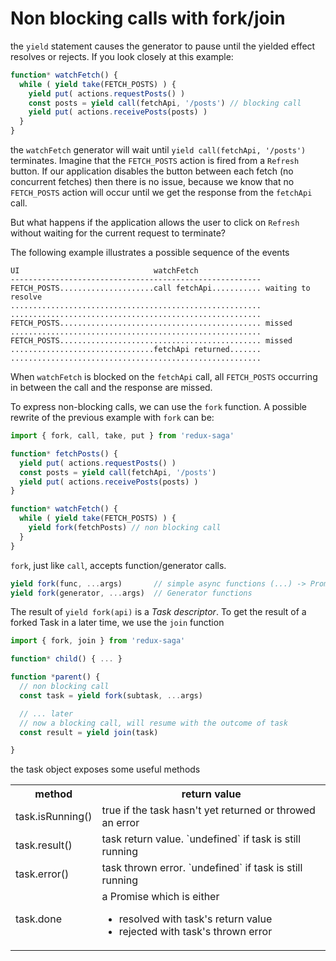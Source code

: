 # Non blocking calls with fork/join

the `yield` statement causes the generator to pause until the yielded effect resolves or rejects.
If you look closely at this example:

```javascript
function* watchFetch() {
  while ( yield take(FETCH_POSTS) ) {
    yield put( actions.requestPosts() )
    const posts = yield call(fetchApi, '/posts') // blocking call
    yield put( actions.receivePosts(posts) )
  }
}
```

the `watchFetch` generator will wait until `yield call(fetchApi, '/posts')` terminates. Imagine that the `FETCH_POSTS` action is fired from a `Refresh` button. If our application disables the button between each fetch (no concurrent fetches) then there is no issue, because we know that no `FETCH_POSTS` action will occur until we get the response from the `fetchApi` call.

But what happens if the application allows the user to click on `Refresh` without waiting for the current request to terminate?

The following example illustrates a possible sequence of the events

```
UI                              watchFetch
--------------------------------------------------------
FETCH_POSTS.....................call fetchApi........... waiting to resolve
........................................................
........................................................                     
FETCH_POSTS............................................. missed
........................................................
FETCH_POSTS............................................. missed
................................fetchApi returned.......
........................................................
```

When `watchFetch` is blocked on the `fetchApi` call, all `FETCH_POSTS` occurring in between the call and the response are missed.

To express non-blocking calls, we can use the `fork` function. A possible rewrite of the previous example with `fork` can be:

```javascript
import { fork, call, take, put } from 'redux-saga'

function* fetchPosts() {
  yield put( actions.requestPosts() )
  const posts = yield call(fetchApi, '/posts')
  yield put( actions.receivePosts(posts) )
}

function* watchFetch() {
  while ( yield take(FETCH_POSTS) ) {
    yield fork(fetchPosts) // non blocking call
  }
}
```

`fork`, just like `call`, accepts function/generator calls.

```javascript
yield fork(func, ...args)       // simple async functions (...) -> Promise
yield fork(generator, ...args)  // Generator functions
```

The result of `yield fork(api)` is a *Task descriptor*. To get the result of a forked Task
in a later time, we use the `join` function

```javascript
import { fork, join } from 'redux-saga'

function* child() { ... }

function *parent() {
  // non blocking call
  const task = yield fork(subtask, ...args)

  // ... later
  // now a blocking call, will resume with the outcome of task
  const result = yield join(task)

}
```

the task object exposes some useful methods

<table>
  <tr>
    <th>method</th>
    <th>return value</th>
  </tr>
  <tr>
    <td>task.isRunning()</td>
    <td>true if the task hasn't yet returned or throwed an error</td>
  </tr>
  <tr>
    <td>task.result()</td>
    <td>task return value. `undefined` if task is still running</td>
  </tr>
  <tr>
    <td>task.error()</td>
    <td>task thrown error. `undefined` if task is still running</td>
  </tr>
  <tr>
    <td>task.done</td>
    <td>
      a Promise which is either
        <ul>
          <li>resolved with task's return value</li>
          <li>rejected with task's thrown error</li>
        </ul>
      </td>
  </tr>
</table>

